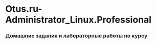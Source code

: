 <h1>Otus.ru-Administrator_Linux.Professional</h1>
<ur>
<h3><p>Домашние задания и лабораторные работы по курсу</p></h3>
